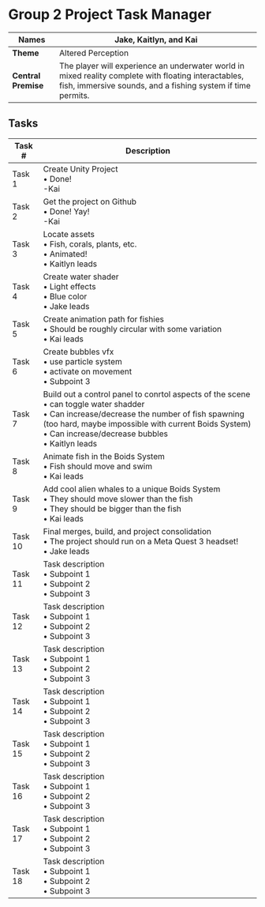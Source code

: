 # Group 2 Project Task Manager

| **Names**      | Jake, Kaitlyn, and Kai |
|---------------|--|
| **Theme**     | Altered Perception |
| **Central Premise** | The player will experience an underwater world in mixed reality complete with floating interactables, fish, immersive sounds, and a fishing system if time permits. |

## Tasks

| **Task #** | **Description** |
|-----------|----------------|
| Task 1    | Create Unity Project <br>• Done! <br>-Kai |
| Task 2    | Get the project on Github <br>• Done! Yay! <br>-Kai |
| Task 3    | Locate assets <br>• Fish, corals, plants, etc. <br>• Animated!<br>• Kaitlyn leads |
| Task 4    | Create water shader <br>• Light effects <br>• Blue color<br>• Jake leads |
| Task 5    | Create animation path for fishies <br>• Should be roughly circular with some variation <br>• Kai leads|
| Task 6    | Create bubbles vfx  <br>• use particle system <br>• activate on movement <br>• Subpoint 3 |
| Task 7    | Build out a control panel to conrtol aspects of the scene <br>• can toggle water shadder <br>• Can increase/decrease the number of fish spawning (too hard, maybe impossible with current Boids System) <br>• Can increase/decrease bubbles <br>• Kaitlyn leads |
| Task 8    | Animate fish in the Boids System <br>• Fish should move and swim <br>• Kai leads |
| Task 9    | Add cool alien whales to a unique Boids System <br>• They should move slower than the fish <br>• They should be bigger than the fish <br>• Kai leads |
| Task 10   | Final merges, build, and project consolidation <br>• The project should run on a Meta Quest 3 headset! <br>• Jake leads |
| Task 11   | Task description <br>• Subpoint 1 <br>• Subpoint 2 <br>• Subpoint 3 |
| Task 12   | Task description <br>• Subpoint 1 <br>• Subpoint 2 <br>• Subpoint 3 |
| Task 13   | Task description <br>• Subpoint 1 <br>• Subpoint 2 <br>• Subpoint 3 |
| Task 14   | Task description <br>• Subpoint 1 <br>• Subpoint 2 <br>• Subpoint 3 |
| Task 15   | Task description <br>• Subpoint 1 <br>• Subpoint 2 <br>• Subpoint 3 |
| Task 16   | Task description <br>• Subpoint 1 <br>• Subpoint 2 <br>• Subpoint 3 |
| Task 17   | Task description <br>• Subpoint 1 <br>• Subpoint 2 <br>• Subpoint 3 |
| Task 18   | Task description <br>• Subpoint 1 <br>• Subpoint 2 <br>• Subpoint 3 |
